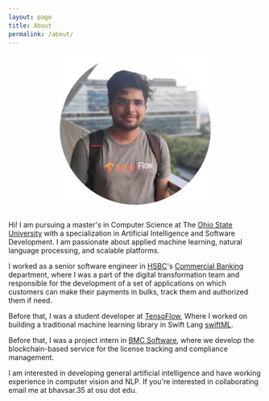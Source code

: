 ```yaml
---
layout: page
title: About
permalink: /about/
---
```


<div class="">
    <img src="/assets/images/profile-circle.png" alt="profile" class="centerimg" />
</div>

<style>
.centerimg{
    display: block;
    margin-left: auto;
    margin-right: auto;
    height:300px;
    width: 300px;
} 
</style>

<br>

Hi! I am pursuing a master's in Computer Science at The [Ohio State University](https://www.osu.edu/) with a specialization in Artificial Intelligence and Software Development. I am passionate about applied machine learning, natural language processing, and scalable platforms.

I worked as a senior software engineer in <a href= "https://hsbc.com/">HSBC</a>'s <a href= "https://www.hsbc.com/who-we-are/our-businesses-and-customers/commercial-banking">Commercial Banking</a> department, where I was a part of the digital transformation team and responsible for the development of a set of applications on which customers can make their payments in bulks, track them and authorized them if need.</p>

Before that, I was a student developer at [TensoFlow](https://www.tensorflow.org/), Where I worked on building a traditional machine learning library in Swift Lang [swiftML](https://github.com/param087/swiftML).

Before that, I was a project intern in [BMC Software](https://www.bmcsoftware.in/), where we develop the blockchain-based service for the license tracking and compliance management.

I am interested in developing general artificial intelligence and have working experience in computer vision and NLP. If you're interested in collaborating email me at bhavsar.35 at osu dot edu.
